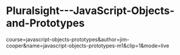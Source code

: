 # Pluralsight---JavaScript-Objects-and-Prototypes
course=javascript-objects-prototypes&amp;author=jim-cooper&amp;name=javascript-objects-prototypes-m1&amp;clip=1&amp;mode=live
